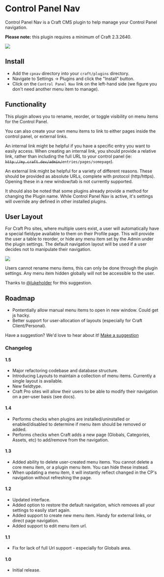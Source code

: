 # Control Panel Nav

Control Panel Nav is a Craft CMS plugin to help manage your Control Panel navigation.

**Please note:** this plugin requires a minimum of Craft 2.3.2640.

<img src="https://raw.githubusercontent.com/engram-design/CPNav/master/screenshots/main-new.png" />


## Install

- Add the `cpnav` directory into your `craft/plugins` directory.
- Navigate to Settings -> Plugins and click the "Install" button.
- Click on the `Control Panel Nav` link on the left-hand side (we figure you don't need another menu item to manage).


## Functionality

This plugin allows you to rename, reorder, or toggle visibility on menu items for the Control Panel.

You can also create your own menu items to link to either pages inside the control panel, or external links. 

An internal link might be helpful if you have a specific entry you want to easily access. When creating an internal link, you should provide a relative link, rather than including the full URL to your control panel (ie: ~~`http://my.craft.dev/admin/`~~`entries/pages/somepage`).

An external link might be helpful for a variety of different reasons. These should be provided as absolute URLs, complete with protocol (http/https). Opening these in a new window/tab is not currently supported.

It should also be noted that some plugins already provide a method for changing the Plugin name. While Control Panel Nav is active, it's settings will override any defined in other installed plugins.


## User Layout

For Craft Pro sites, where multiple users exist, a user will automatically have a special fieldype available to them on their Profile page. This will provide the user a table to reorder, or hide any menu item set by the Admin under the plugin settings. The default navigation layout will be used if a user decides not to manipulate their navigation.

<img src="https://raw.githubusercontent.com/engram-design/CPNav/master/screenshots/profile.png" />

Users cannot rename menu items, this can only be done through the plugin settings. Any menu item hidden globally will not be accessible to the user.

Thanks to [@lukeholder](https://github.com/lukeholder) for this suggestion.


## Roadmap

- Pontentially allow manual menu items to open in new window. Could get js hacky.
- Better support for user-allocation of layouts (especially for Craft Client/Personal).

Have a suggestion? We'd love to hear about it! [Make a suggestion](https://github.com/engram-design/CPNav/issues)


### Changelog

#### 1.5

- Major refactoring codebase and database structure.
- Introducing Layouts to maintain a collection of menu items. Currently a single layout is available.
- New fieldtype.
- Craft Pro sites will allow their users to be able to modify their navigation on a per-user basis (see docs).

#### 1.4

- Performs checks when plugins are installed/uninstalled or enabled/disabled to determine if menu item should be removed or added.
- Performs checks when Craft adds a new page (Globals, Categories, Assets, etc) to add/remove from the navigation.

#### 1.3

- Added ability to delete user-created menu items. You cannot delete a core menu item, or a plugin menu item. You can hide these instead.
- When updating a menu item, it will instantly reflect changed in the CP's navigation without refreshing the page.

#### 1.2

- Updated interface.
- Added option to restore the default navigation, which removes all your settings to easily start again.
- Added support to create new menu item. Handy for external links, or direct page navigation.
- Added support to edit menu item url.

#### 1.1

- Fix for lack of full Url support - especially for Globals area.

#### 1.0

- Initial release.